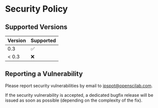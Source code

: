 # Security Policy

## Supported Versions

| Version       | Supported          |
| ------------- | ------------------ |
| 0.3           | :white_check_mark: |
| < 0.3         | :x:                |

## Reporting a Vulnerability

Please report security vulnerabilities by email to [ipspot@openscilab.com](mailto:ipspot@openscilab.com "ipspot@openscilab.com").

If the security vulnerability is accepted, a dedicated bugfix release will be issued as soon as possible (depending on the complexity of the fix).
